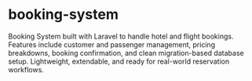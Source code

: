 # booking-system
Booking System built with Laravel to handle hotel and flight bookings. Features include customer and passenger management, pricing breakdowns, booking confirmation, and clean migration-based database setup. Lightweight, extendable, and ready for real-world reservation workflows.
